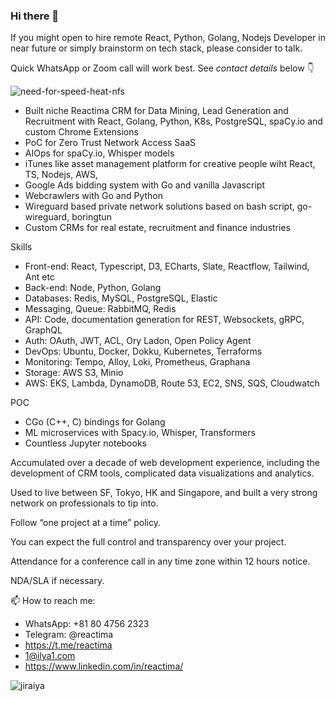 ### Hi there 👋

If you might open to hire remote React, Python, Golang, Nodejs Developer in near future or simply brainstorm on tech stack, please consider to talk. 

Quick WhatsApp or Zoom call will work best. See *contact details* below 👇

![need-for-speed-heat-nfs](https://user-images.githubusercontent.com/15165494/203860579-e20b9047-747f-4860-94e2-c3b98ccfd714.gif)

- Built niche Reactima CRM for Data Mining, Lead Generation and Recruitment with React, Golang, Python, K8s, PostgreSQL, spaCy.io and custom Chrome Extensions
- PoC for Zero Trust Network Access SaaS
- AIOps for spaCy.io, Whisper models 
- iTunes like asset management platform for creative people wiht React, TS, Nodejs, AWS, 
- Google Ads bidding system with Go and vanilla Javascript 
- Webcrawlers with Go and Python 
- Wireguard based private network solutions based on bash script, go-wireguard, boringtun 
- Custom CRMs for real estate, recruitment and finance industries

Skills 

- Front-end: React, Typescript, D3, ECharts, Slate, Reactflow, Tailwind, Ant etc
- Back-end: Node, Python, Golang
- Databases: Redis, MySQL, PostgreSQL, Elastic
- Messaging, Queue: RabbitMQ, Redis
- API: Code, documentation generation for REST, Websockets, gRPC, GraphQL
- Auth: OAuth, JWT, ACL, Ory Ladon, Open Policy Agent
- DevOps: Ubuntu, Docker, Dokku, Kubernetes, Terraforms
- Monitoring: Tempo, Alloy, Loki, Prometheus, Graphana
- Storage: AWS S3, Minio
- AWS: EKS, Lambda, DynamoDB, Route 53, EC2, SNS, SQS, Cloudwatch

POC
- CGo (C++, C) bindings for Golang 
- ML microservices with Spacy.io, Whisper, Transformers
- Countless Jupyter notebooks

Accumulated over a decade of web development experience, including the development of CRM tools, complicated data visualizations and analytics.

Used to live between SF, Tokyo, HK and Singapore, and built a very strong network on professionals to tip into.

Follow “one project at a time” policy.

You can expect the full control and transparency over your project.

Attendance for a conference call in any time zone within 12 hours notice.

NDA/SLA if necessary.

📫 How to reach me:

- WhatsApp: +81 80 4756 2323  
- Telegram: @reactima
- https://t.me/reactima
- 1@ilya1.com
- https://www.linkedin.com/in/reactima/


![jiraiya](https://user-images.githubusercontent.com/15165494/203860804-3ab8e25d-1dde-4679-aa4b-3b971e26edeb.gif)
